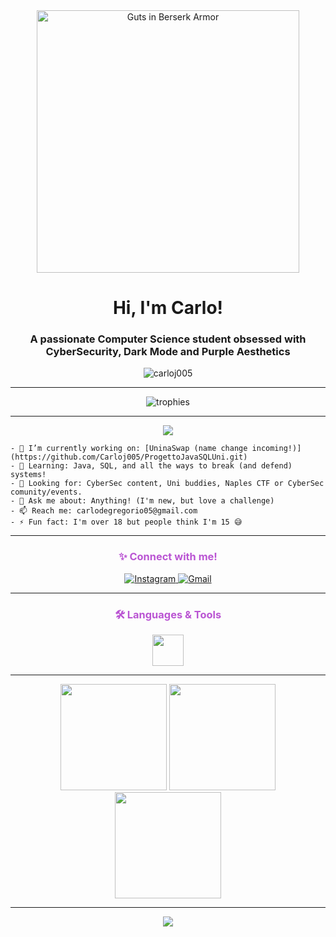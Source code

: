 <div align="center">
  <img src="https://i.imgur.com/V3irJdN.jpeg" alt="Guts in Berserk Armor" width="420" />

  <h1>
    Hi, I'm Carlo!
  </h1>
  <h3>A passionate Computer Science student obsessed with CyberSecurity, Dark Mode and Purple Aesthetics</h3>

  <img src="https://komarev.com/ghpvc/?username=carloj005&label=Profile%20views&color=8e44ad&style=flat" alt="carloj005" />
</div>

---

<div align="center">
  <img src="https://github-profile-trophy.vercel.app/?username=carloj005&theme=algolia&title=Stars,Followers,Commit,Repositories&margin-w=20&no-frame=true&column=4" alt="trophies" />
</div>

---

<div align="center">
  <img src="https://capsule-render.vercel.app/api?type=waving&color=7B2FF2,BA55D3,8e44ad,4f006e&height=120&section=header&text=Dark%20Violet%20CyberSec%20Zone&fontColor=fff&fontSize=35&animation=twinkling" />
</div>

```
- 🔭 I’m currently working on: [UninaSwap (name change incoming!)] (https://github.com/Carloj005/ProgettoJavaSQLUni.git)
- 🌱 Learning: Java, SQL, and all the ways to break (and defend) systems!
- 🤝 Looking for: CyberSec content, Uni buddies, Naples CTF or CyberSec comunity/events.
- 💬 Ask me about: Anything! (I'm new, but love a challenge)
- 📫 Reach me: carlodegregorio05@gmail.com
- ⚡ Fun fact: I'm over 18 but people think I'm 15 😅
```

---

<h3 align="center" style="color:#BA55D3;">✨ Connect with me!</h3>
<p align="center">
  <a href="https://instagram.com/carlodegregorio05" target="blank">
    <img src="https://img.shields.io/badge/Instagram-%238a2be2.svg?style=for-the-badge&logo=instagram&logoColor=white" alt="Instagram" />
  </a>
  <a href="mailto:carlodegregorio05@gmail.com">
    <img src="https://img.shields.io/badge/Gmail-%234B0082.svg?style=for-the-badge&logo=gmail&logoColor=white" alt="Gmail" />
  </a>
</p>

---

<h3 align="center" style="color:#BA55D3;">🛠️ Languages & Tools</h3>
<p align="center">
  <img src="https://skillicons.dev/icons?i=java,linux,bash,postgres,mysql,html,css,photoshop&theme=dark" height="50"/>
</p>

---

<div align="center">
  <img src="https://github-readme-stats.vercel.app/api/top-langs?username=carloj005&show_icons=true&locale=en&layout=compact&theme=radical&title_color=BA55D3&icon_color=8e44ad" height="170" />
  <img src="https://github-readme-stats.vercel.app/api?username=carloj005&show_icons=true&theme=radical&title_color=BA55D3&icon_color=8e44ad" height="170" />
  <img src="https://github-readme-streak-stats.herokuapp.com?user=carloj005&theme=radical&background=000000&ring=BA55D3&fire=8e44ad&currStreakLabel=fff" height="170" />
</div>

---

<div align="center">
  <img src="https://capsule-render.vercel.app/api?type=waving&color=7B2FF2,BA55D3,8e44ad,4f006e&height=100&section=footer&text=Stay+in+the+Dark+(Theme)+Side&fontColor=fff&fontSize=25&animation=twinkling" />
</div>
